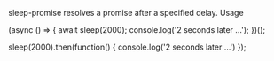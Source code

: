 

sleep-promise resolves a promise after a specified delay. Usage

(async () => {
  await sleep(2000);
  console.log('2 seconds later …');
})();

sleep(2000).then(function() {
  console.log('2 seconds later …')
});

